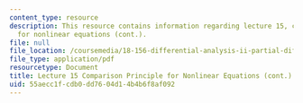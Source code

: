 ```yaml
---
content_type: resource
description: This resource contains information regarding lecture 15, comparison principle
  for nonlinear equations (cont.).
file: null
file_location: /coursemedia/18-156-differential-analysis-ii-partial-differential-equations-and-fourier-analysis-spring-2016/55aecc1fcdb0dd7604d14b4b6f8af092_MIT18_156S16_lec15.pdf
file_type: application/pdf
resourcetype: Document
title: Lecture 15 Comparison Principle for Nonlinear Equations (cont.)
uid: 55aecc1f-cdb0-dd76-04d1-4b4b6f8af092
---
```

